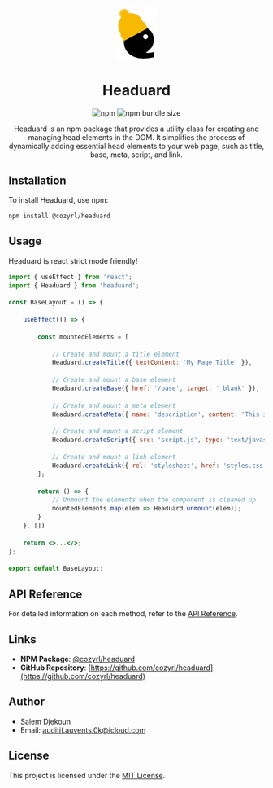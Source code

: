 
<p align="center">
    <img alt="Cozyrl Logo" height="auto" width="80px" src="./assets/images/headuard.logo.png"/>
</p>

<h1 align="center">Headuard</h1>

<p align="center">
    <img alt="npm" src="https://img.shields.io/npm/v/@cozyrl/headuard"/>
    <img alt="npm bundle size" src="https://img.shields.io/bundlephobia/min/@cozyrl/headuard"/>
</p>


<p align="center">
Headuard is an npm package that provides a utility class for creating and managing head elements in the DOM. It simplifies the process of dynamically adding essential head elements to your web page, such as title, base, meta, script, and link.
</p>

## Installation

To install Headuard, use npm:

```bash
npm install @cozyrl/headuard
```

## Usage

Headuard is react strict mode friendly!

```jsx
import { useEffect } from 'react';
import { Headuard } from 'headuard';

const BaseLayout = () => {

    useEffect(() => {

        const mountedElements = [

            // Create and mount a title element
            Headuard.createTitle({ textContent: 'My Page Title' }),

            // Create and mount a base element
            Headuard.createBase({ href: '/base', target: '_blank' }),

            // Create and mount a meta element
            Headuard.createMeta({ name: 'description', content: 'This is a description' }),

            // Create and mount a script element
            Headuard.createScript({ src: 'script.js', type: 'text/javascript', async: true }),

            // Create and mount a link element
            Headuard.createLink({ rel: 'stylesheet', href: 'styles.css', type: 'text/css' })
        ];

        return () => {
            // Unmount the elements when the component is cleaned up
            mountedElements.map(elem => Headuard.unmount(elem));  
        }
    }, [])

    return <>...</>;
};

export default BaseLayout;

```

## API Reference

For detailed information on each method, refer to the [API Reference](./api.reference.md).

## Links

- **NPM Package**: [@cozyrl/headuard](https://www.npmjs.com/package/@cozyrl/headuard)
- **GitHub Repository**: [https://github.com/cozyrl/headuard](https://github.com/cozyrl/headuard)

## Author

- Salem Djekoun
- Email: auditif.auvents.0k@icloud.com

## License

This project is licensed under the [MIT License](LICENSE).